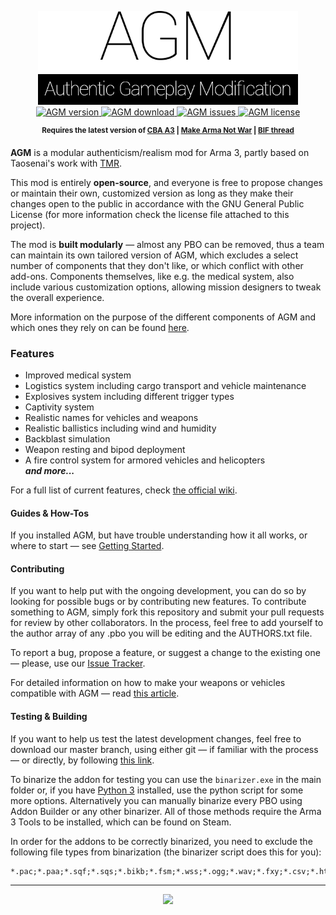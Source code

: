 <p align="center">
  <img src="https://raw.githubusercontent.com/KoffeinFlummi/AGM/master/.devfiles/Assets/Logo/agm_logo_black_transparent.png" height="150px" /><br />
  <a href="https://github.com/KoffeinFlummi/AGM/releases">
    <img src="http://img.shields.io/badge/release-0.95-green.svg?style=flat" alt="AGM version">
  </a>
    <a href="https://github.com/KoffeinFlummi/AGM/releases/download/v0.94.1/AGM_v0.94.1.rar">
    <img src="http://img.shields.io/badge/download-22_MB-blue.svg?style=flat" alt="AGM download">
  </a>
    <a href="https://github.com/KoffeinFlummi/AGM/issues">
    <img src="http://img.shields.io/github/issues/KoffeinFlummi/AGM.svg?style=flat" alt="AGM issues">
  </a>
    <a href="https://github.com/KoffeinFlummi/AGM/blob/master/LICENSE">
    <img src="http://img.shields.io/badge/license-GPLv2-red.svg?style=flat" alt="AGM license">
  </a>
</p>
<p align="center"><sup><strong>Requires the latest version of <a href="http://www.armaholic.com/page.php?id=18767">CBA A3</a> | <a href="http://makearmanotwar.com/entry/7jnWM53S2e">Make Arma Not War</a> | <a href="http://forums.bistudio.com/showthread.php?178253-Authentic-Gameplay-Modification">BIF thread</a></strong></sup></p>

**AGM** is a modular authenticism/realism mod for Arma 3, partly based on Taosenai's work with [TMR](https://github.com/Taosenai/tmr).

This mod is entirely **open-source**, and everyone is free to propose changes or maintain their own, customized version as long as they make their changes open to the public in accordance with the GNU General Public License (for more information check the license file attached to this project).

The mod is **built modularly** — almost any PBO can be removed, thus a team can maintain its own tailored version of AGM, which excludes a select number of components that they don't like, or which conflict with other add-ons. Components themselves, like e.g. the medical system, also include various customization options, allowing mission designers to tweak the overall experience.

More information on the purpose of the different components of AGM and which ones they rely on can be found [here](https://github.com/KoffeinFlummi/AGM/wiki#features).

### Features
*   Improved medical system
*   Logistics system including cargo transport and vehicle maintenance
*   Explosives system including different trigger types
*   Captivity system
*   Realistic names for vehicles and weapons
*   Realistic ballistics including wind and humidity
*   Backblast simulation
*   Weapon resting and bipod deployment
*   A fire control system for armored vehicles and helicopters  
    ***and more...***

For a full list of current features, check [the official wiki](https://github.com/KoffeinFlummi/AGM/wiki).

#### Guides & How-Tos
If you installed AGM, but have trouble understanding how it all works, or where to start — see [Getting Started](https://github.com/KoffeinFlummi/AGM/wiki/Getting-Started).

#### Contributing
If you want to help put with the ongoing development, you can do so by looking for possible bugs or by contributing new features. To contribute something to AGM, simply fork this repository and submit your pull requests for review by other collaborators. In the process, feel free to add yourself to the author array of any .pbo you will be editing and the AUTHORS.txt file.

To report a bug, propose a feature, or suggest a change to the existing one — please, use our [Issue Tracker](https://github.com/KoffeinFlummi/AGM/issues).

For detailed information on how to make your weapons or vehicles compatible with AGM — read [this article](https://github.com/KoffeinFlummi/AGM/wiki/For-Addon-Makers).

#### Testing & Building
If you want to help us test the latest development changes, feel free to download our master branch, using either git — if familiar with the process — or directly, by following [this link](https://github.com/KoffeinFlummi/AGM/archive/master.zip).

To binarize the addon for testing you can use the `binarizer.exe` in the main folder or, if you have [Python 3](https://www.python.org/) installed, use the python script for some more options. Alternatively you can manually binarize every PBO using Addon Builder or any other binarizer. All of those methods require the Arma 3 Tools to be installed, which can be found on Steam.

In order for the addons to be correctly binarized, you need to exclude the following file types from binarization (the binarizer script does this for you):
```
*.pac;*.paa;*.sqf;*.sqs;*.bikb;*.fsm;*.wss;*.ogg;*.wav;*.fxy;*.csv;*.html;*.lip;*.txt;*.wrp;*.bisurf;*.xml;*.hqf;
```

---
<p align="center"><a href="https://www.paypal.com/cgi-bin/webscr?cmd=_s-xclick&amp;hosted_button_id=HPAXPTVCNLDZS"><img src="https://www.paypalobjects.com/en_US/i/btn/btn_donateCC_LG.gif" style="max-width:100%;"></a></p>
